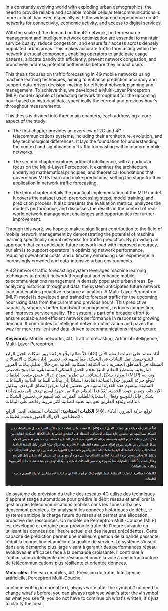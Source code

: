 In a constantly evolving world with exploding urban demographics, the need to provide reliable and scalable mobile cellular telecommunications is more critical than ever, especially with the widespread dependence on 4G networks for connectivity, economic activity, and access to digital services.

With the scale of the demand on the 4G network, better resource management and intelligent network optimization are essential to maintain service quality, reduce congestion, and ensure fair access across densely populated urban areas. This makes accurate traffic forecasting within the network a crucial component, enabling operators to anticipate usage patterns, allocate bandwidth efficiently, prevent network congestion, and proactively address potential bottlenecks before they impact users.

This thesis focuses on traffic forecasting in 4G mobile networks using machine learning techniques, aiming to enhance prediction accuracy and support data-driven decision-making for efficient network planning and management. To achieve this, we developed a Multi-Layer Perceptron (MLP) model capable of predicting network throughput for the upcoming hour based on historical data, specifically the current and previous hour’s throughput measurements.

This thesis is divided into three main chapters, each addressing a core aspect of the study:

- The first chapter provides an overview of 2G and 4G telecommunications systems, including their architecture, evolution, and key technological differences. It lays the foundation for understanding the context and significance of traffic forecasting within modern mobile networks.

- The second chapter explores artificial intelligence, with a particular focus on the Multi-Layer Perceptron. It examines the architecture, underlying mathematical principles, and theoretical foundations that govern how MLPs learn and make predictions, setting the stage for their application in network traffic forecasting.

- The third chapter details the practical implementation of the MLP model. It covers the dataset used, preprocessing steps, model training, and prediction process. It also presents the evaluation metrics, analyzes the model’s performance, and discusses the results in the context of real-world network management challenges and opportunities for further improvement.

Through this work, we hope to make a significant contribution to the field of mobile network management by demonstrating the potential of machine learning specifically neural networks for traffic prediction. By providing an approach that can anticipate future network load with improved accuracy, our aim is to support operators in optimizing network performance, reducing operational costs, and ultimately enhancing user experience in increasingly crowded and data-intensive urban environments.









A 4G network traffic forecasting system leverages machine learning techniques to predict network throughput and enhance mobile telecommunications management in densely populated urban areas. By analyzing historical throughput data, the system anticipates future network load and enables proactive resource allocation. A Multi-Layer Perceptron (MLP) model is developed and trained to forecast traffic for the upcoming hour using data from the current and previous hours. This predictive capability supports better bandwidth management, reduces congestion, and improves service quality. The system is part of a broader effort to ensure scalable and efficient network performance in response to growing demand. It contributes to intelligent network optimization and paves the way for more resilient and data-driven telecommunications infrastructure.

**Keywords**: Mobile networks, 4G, Traffic forecasting, Artificial intelligence, Multi-Layer Perceptron.



عَدُّ نظام توقّع حركة مرور شبكات الجيل الرابع (4G) أداة تعتمد على تقنيات التعلم الآلي للتنبؤ بمعدل نقل البيانات في الشبكة، مما يُسهم في تحسين إدارة شبكات الاتصالات المتنقلة في المناطق الحضرية ذات الكثافة السكانية العالية. من خلال تحليل بيانات المرور التاريخية، يستطيع النظام التنبؤ بحجم الحمل الشبكي المستقبلي، مما يتيح تخصيص الموارد بشكل استباقي. تم تطوير نموذج إدراك عميق متعدد الطبقات (MLP) وتدريبه لتوقّع حركة المرور خلال الساعة القادمة استنادًا إلى بيانات الساعة الحالية والساعات السابقة. وتُسهم هذه القدرة التنبؤية في تحسين إدارة عرض النطاق الترددي، وتقليل الازدحام، وتعزيز جودة الخدمة. يُعَدّ هذا النظام جزءًا من جهود أوسع تهدف إلى ضمان أداء شبكي قابل للتوسع وفعّال، استجابةً للطلب المتزايد. كما يُسهم في تحسين الشبكات الذكية، ويُمهّد الطريق نحو بنية تحتية اتصالية أكثر مرونة وقائمة على البيانات.

**الكلمات المفتاحية:** الشبكات المتنقلة، الجيل الرابع (4G)، توقّع حركة المرور، الذكاء الاصطناعي، الإدراك العميق متعدد الطبقات.

![](assets/2025-06-10-02-02-58-image.png)





Un système de prévision du trafic des réseaux 4G utilise des techniques d'apprentissage automatique pour prédire le débit réseau et améliorer la gestion des télécommunications mobiles dans les zones urbaines densément peuplées. En analysant les données historiques de débit, le système anticipe la charge future du réseau et permet une allocation proactive des ressources. Un modèle de Perceptron Multi-Couche (MLP) est développé et entraîné pour prévoir le trafic de l'heure suivante en utilisant les données de l'heure actuelle et des heures précédentes. Cette capacité de prédiction permet une meilleure gestion de la bande passante, réduit la congestion et améliore la qualité de service. Le système s'inscrit dans une démarche plus large visant à garantir des performances réseau évolutives et efficaces face à la demande croissante. Il contribue à l'optimisation intelligente des réseaux et ouvre la voie à une infrastructure de télécommunications plus résiliente et orientée données.

**Mots-clés :** Réseaux mobiles, 4G, Prévision du trafic, Intelligence artificielle, Perceptron Multi-Couche.









continue writing in normal text, always write after the symbol # no need to change what's before, you can always rephrase what's after the # symbol as what you see fit, you do not have to continue on what's written, it's just to clarify the idea:
